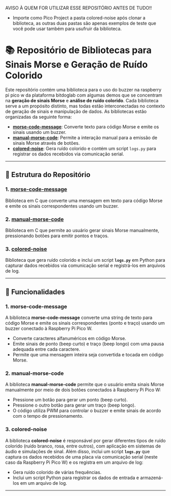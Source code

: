 AVISO À QUEM FOR UTILIZAR ESSE REPOSITÓRIO ANTES DE TUDO!!
- Importe como Pico Project a pasta colored-noise após clonar a biblioteca, as outras duas pastas são apenas exemplos de teste que você pode usar também para usufruir da biblioteca.

# 📚 Repositório de Bibliotecas para Sinais Morse e Geração de Ruído Colorido

Este repositório contém uma biblioteca para o uso do buzzer na raspberry pi pico w da plataforma bitdoglab com algumas demos que se concentram na **geração de sinais Morse** e **análise de ruído colorido**. Cada biblioteca serve a um propósito distinto, mas todas estão interconectadas no contexto de geração de sinais e manipulação de dados. As bibliotecas estão organizadas da seguinte forma:


- **[morse-code-message](./morse-code-message.md)**: Converte texto para código Morse e emite os sinais usando um buzzer.
- **[manual-morse-code](./manual-morse-code.md)**: Permite a interação manual para a emissão de sinais Morse através de botões.
- **[colored-noise](./colored-noise.md)**: Gera ruído colorido e contém um script `logs.py` para registrar os dados recebidos via comunicação serial.

---

## 📂 Estrutura do Repositório

### 1. **[morse-code-message](./morse-code-message.md)**
Biblioteca em C que converte uma mensagem em texto para código Morse e emite os sinais correspondentes usando um buzzer.

### 2. **[manual-morse-code](./manual-morse-code.md)**
Biblioteca em C que permite ao usuário gerar sinais Morse manualmente, pressionando botões para emitir pontos e traços.

### 3. **[colored-noise](./colored-noise.md)**
Biblioteca que gera ruído colorido e inclui um script **`logs.py`** em Python para capturar dados recebidos via comunicação serial e registrá-los em arquivos de log.

---

## 📝 Funcionalidades

### **1. morse-code-message**
A biblioteca **morse-code-message** converte uma string de texto para código Morse e emite os sinais correspondentes (ponto e traço) usando um buzzer conectado à Raspberry Pi Pico W.

- Converte caracteres alfanuméricos em código Morse.
- Emite sinais de ponto (beep curto) e traço (beep longo) com uma pausa adequada entre cada caractere.
- Permite que uma mensagem inteira seja convertida e tocada em código Morse.

### **2. manual-morse-code**
A biblioteca **manual-morse-code** permite que o usuário emita sinais Morse manualmente por meio de dois botões conectados à Raspberry Pi Pico W:

- Pressione um botão para gerar um ponto (beep curto).
- Pressione o outro botão para gerar um traço (beep longo).
- O código utiliza PWM para controlar o buzzer e emite sinais de acordo com o tempo de pressionamento.

### **3. colored-noise**
A biblioteca **colored-noise** é responsável por gerar diferentes tipos de ruído colorido (ruído branco, rosa, entre outros), com aplicação em sistemas de áudio e simulações de sinal. Além disso, inclui um script **`logs.py`** que captura os dados recebidos de uma placa via comunicação serial (neste caso da Raspberry Pi Pico W) e os registra em um arquivo de log:

- Gera ruído colorido de várias frequências.
- Inclui um script Python para registrar os dados de entrada e armazená-los em um arquivo de log.

---

